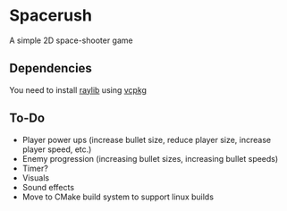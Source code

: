 # Spacerush
A simple 2D space-shooter game

## Dependencies
You need to install [raylib](https://github.com/raysan5/raylib) using [vcpkg](https://github.com/microsoft/vcpkg)

## To-Do
- Player power ups (increase bullet size, reduce player size, increase player speed, etc.)
- Enemy progression (increasing bullet sizes, increasing bullet speeds)
- Timer?
- Visuals
- Sound effects
- Move to CMake build system to support linux builds
